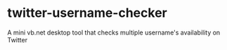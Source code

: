 # twitter-username-checker
A mini vb.net desktop tool that checks multiple username's availability on Twitter
